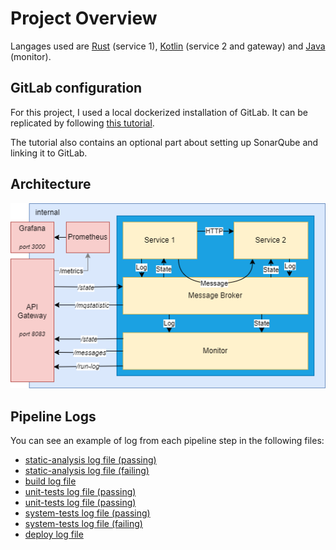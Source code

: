 # Project Overview

Langages used are [Rust](https://www.rust-lang.org/) (service 1), [Kotlin](https://kotlinlang.org/) (service 2 and gateway) and [Java](https://www.java.com) (monitor).

## GitLab configuration

For this project, I used a local dockerized installation of GitLab. It can be replicated 
by following [this tutorial](./gitlab/gitlab_setup.md).

The tutorial also contains an optional part about setting up SonarQube and linking it to GitLab.

## Architecture

![](./documentation/system_overview.png)

## Pipeline Logs

You can see an example of log from each pipeline step in the following files:
- [static-analysis log file (passing)](./documentation/logs/static-analysis-success.log)
- [static-analysis log file (failing)](./documentation/logs/static-analysis-failed.log)
- [build log file](./documentation/logs/build.log)
- [unit-tests log file (passing)](./documentation/logs/unit-tests-success.log)
- [unit-tests log file (passing)](./documentation/logs/unit-tests-failed.log)
- [system-tests log file (passing)](./documentation/logs/system-tests-success.log)
- [system-tests log file (failing)](./documentation/logs/system-tests-failed.log)
- [deploy log file](./documentation/logs/deploy.log)